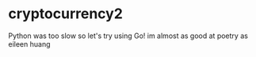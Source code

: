 # cryptocurrency2
Python was too slow so let's try using Go! im almost as good at poetry as eileen huang
